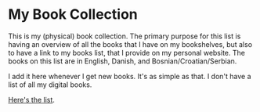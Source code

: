 # My Book Collection
This is my (physical) book collection. The primary purpose for this list is having an overview of all the books that I have on my bookshelves, but also to have a link to my books list, that I provide on my personal website. 
The books on this list are in English, Danish, and Bosnian/Croatian/Serbian. 

I add it here whenever I get new books. It's as simple as that. I don't have a list of all my digital books. 

[Here's the list](https://github.com/derion1/book_collection/blob/master/My%20Book%20Collection). 
